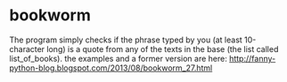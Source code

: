 bookworm
========

The program simply checks if the phrase typed by you (at least 10-character long) is a quote from any of the texts in the base (the list called list_of_books).
the examples and a former version are here: http://fanny-python-blog.blogspot.com/2013/08/bookworm_27.html
